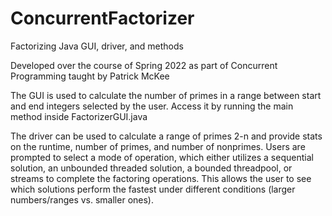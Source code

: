 # ConcurrentFactorizer
Factorizing Java GUI, driver, and methods

Developed over the course of Spring 2022 as part of Concurrent Programming taught by Patrick McKee

The GUI is used to calculate the number of primes in a range between start and end integers selected by the user. Access it by running the main method inside FactorizerGUI.java

The driver can be used to calculate a range of primes 2-n and provide stats on the runtime, number of primes, and number of nonprimes. Users are prompted to select a mode of operation, which either utilizes a sequential solution, an unbounded threaded solution, a bounded threadpool, or streams to complete the factoring operations. This allows the user to see which solutions perform the fastest under different conditions (larger numbers/ranges vs. smaller ones).
